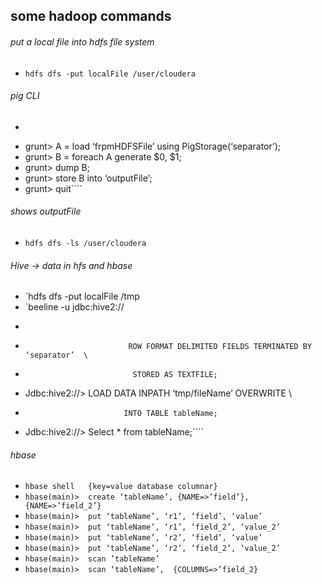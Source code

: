 ## some hadoop commands
###### put a local file into hdfs file system
*  `hdfs dfs -put localFile /user/cloudera`    
###### pig CLI 
*  ````pig -x mapreduce          
*   grunt>  A = load ‘frpmHDFSFile’ using PigStorage(‘separator’);
*   grunt>  B = foreach A generate $0, $1;
*   grunt>  dump B;
*   grunt>  store B into ‘outputFile’;
*   grunt>  quit````

###### shows outputFile
*  `hdfs dfs -ls /user/cloudera`  

      
###### Hive -> data in hfs and hbase  
   
*  `hdfs dfs -put localFile /tmp          
*  `beeline -u jdbc:hive2://  
*   ````Jdbc:hive2://>  create table tableName (field STRING, field_2 INT) \
*                            ROW FORMAT DELIMITED FIELDS TERMINATED BY ‘separator’  \
*                             STORED AS TEXTFILE;
*   Jdbc:hive2://>  LOAD DATA INPATH ‘tmp/fileName’ OVERWRITE \
*                           INTO TABLE tableName;
*   Jdbc:hive2://>  Select * from tableName;````

###### hbase       
*   `hbase shell   {key=value database columnar}`
*   `hbase(main)>  create ‘tableName’, {NAME=>’field’}, {NAME=>’field_2’}`
*   `hbase(main)>  put ‘tableName’, ‘r1’, ‘field’, ‘value’  `
*   `hbase(main)>  put ‘tableName’, ‘r1’, ‘field_2’, ‘value_2’ `
*   `hbase(main)>  put ‘tableName’, ‘r2’, ‘field’, ‘value’  `
*   `hbase(main)>  put ‘tableName’, ‘r2’, ‘field_2’, ‘value_2’ `
*   `hbase(main)>  scan ’tableName’ `
*   `hbase(main)>  scan ‘tableName’,  {COLUMNS=>’field_2} `
  
   
      
      